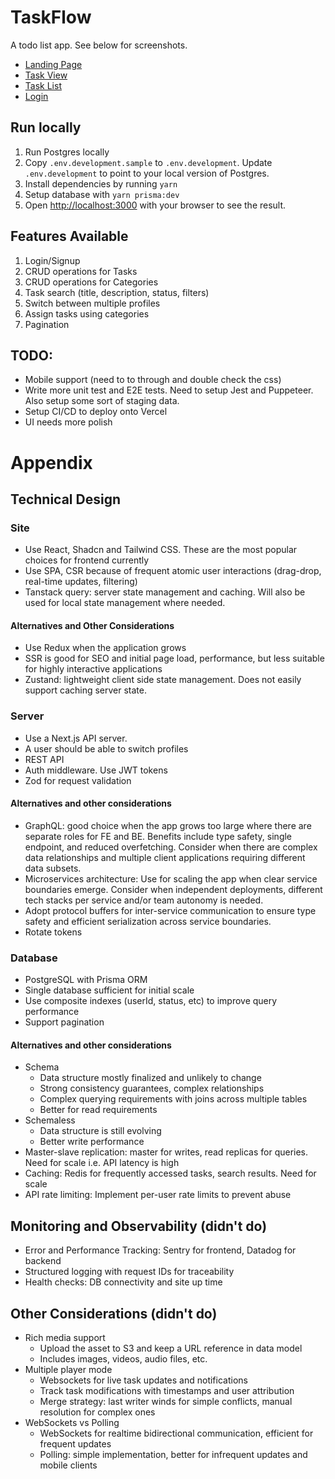 # TaskFlow

A todo list app. See below for screenshots.

- [Landing Page](screenshots/landing.png)
- [Task View](screenshots/task-view.png)
- [Task List](screenshots/task-list.png)
- [Login](screenshots/login.png)

## Run locally

1. Run Postgres locally
2. Copy `.env.development.sample` to `.env.development`. Update `.env.development` to point to your local version of Postgres.
3. Install dependencies by running `yarn`
4. Setup database with `yarn prisma:dev`
5. Open [http://localhost:3000](http://localhost:3000) with your browser to see the result.

## Features Available

1. Login/Signup
2. CRUD operations for Tasks
3. CRUD operations for Categories
4. Task search (title, description, status, filters)
5. Switch between multiple profiles
6. Assign tasks using categories
7. Pagination

## TODO:

- Mobile support (need to to through and double check the css)
- Write more unit test and E2E tests. Need to setup Jest and Puppeteer. Also setup some sort of staging data.
- Setup CI/CD to deploy onto Vercel
- UI needs more polish

# Appendix

## Technical Design

### Site

- Use React, Shadcn and Tailwind CSS. These are the most popular choices for frontend currently
- Use SPA, CSR because of frequent atomic user interactions (drag-drop, real-time updates, filtering)
- Tanstack query: server state management and caching. Will also be used for local state management where needed.

#### Alternatives and Other Considerations

- Use Redux when the application grows
- SSR is good for SEO and initial page load, performance, but less suitable for highly interactive applications
- Zustand: lightweight client side state management. Does not easily support caching server state.

### Server

- Use a Next.js API server.
- A user should be able to switch profiles
- REST API
- Auth middleware. Use JWT tokens
- Zod for request validation

#### Alternatives and other considerations

- GraphQL: good choice when the app grows too large where there are separate roles for FE and BE. Benefits include type safety, single endpoint, and reduced overfetching. Consider when there are complex data relationships and multiple client applications requiring different data subsets.
- Microservices architecture: Use for scaling the app when clear service boundaries emerge. Consider when independent deployments, different tech stacks per service and/or team autonomy is needed.
- Adopt protocol buffers for inter-service communication to ensure type safety and efficient serialization across service boundaries.
- Rotate tokens

### Database

- PostgreSQL with Prisma ORM
- Single database sufficient for initial scale
- Use composite indexes (userId, status, etc) to improve query performance
- Support pagination

#### Alternatives and other considerations

- Schema
  - Data structure mostly finalized and unlikely to change
  - Strong consistency guarantees, complex relationships
  - Complex querying requirements with joins across multiple tables
  - Better for read requirements
- Schemaless
  - Data structure is still evolving
  - Better write performance
- Master-slave replication: master for writes, read replicas for queries. Need for scale i.e. API latency is high
- Caching: Redis for frequently accessed tasks, search results. Need for scale
- API rate limiting: Implement per-user rate limits to prevent abuse

## Monitoring and Observability (didn't do)

- Error and Performance Tracking: Sentry for frontend, Datadog for backend
- Structured logging with request IDs for traceability
- Health checks: DB connectivity and site up time

## Other Considerations (didn't do)

- Rich media support
  - Upload the asset to S3 and keep a URL reference in data model
  - Includes images, videos, audio files, etc.
- Multiple player mode
  - Websockets for live task updates and notifications
  - Track task modifications with timestamps and user attribution
  - Merge strategy: last writer winds for simple conflicts, manual resolution for complex ones
- WebSockets vs Polling
  - WebSockets for realtime bidirectional communication, efficient for frequent updates
  - Polling: simple implementation, better for infrequent updates and mobile clients

